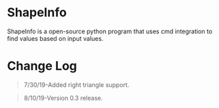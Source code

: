 # ShapeInfo
ShapeInfo is a open-source python program that uses cmd integration to find values based on input values.

# Change Log
>7/30/19-Added right triangle support.

>8/10/19-Version 0.3 release.
